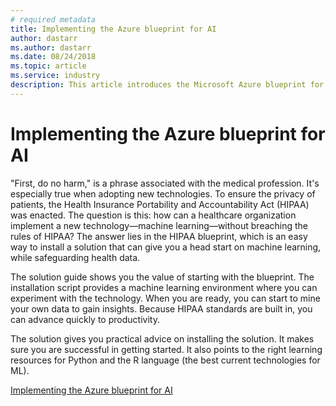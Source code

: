 ```yaml
---
# required metadata
title: Implementing the Azure blueprint for AI
author: dastarr
ms.author: dastarr
ms.date: 08/24/2018
ms.topic: article
ms.service: industry
description: This article introduces the Microsoft Azure blueprint for AI.
---
```

# Implementing the Azure blueprint for AI

"First, do no harm," is a phrase associated with the medical profession. It's especially true when adopting new technologies. To ensure the privacy of patients, the Health Insurance Portability and Accountability Act (HIPAA) was enacted. The question is this: how can a healthcare organization implement a new technology—machine learning—without breaching the rules of HIPAA? The answer lies in the HIPAA blueprint, which is an easy way to install a solution that can give you a head start on machine learning, while safeguarding health data.

The solution guide shows you the value of starting with the blueprint. The installation script provides a machine learning environment where you can experiment with the technology. When you are ready, you can start to mine your own data to gain insights. Because HIPAA standards are built in, you can advance quickly to productivity.

The solution gives you practical advice on installing the solution. It makes sure you are successful in getting started. It also points to the right learning resources for Python and the R language (the best current technologies for ML).

[Implementing the Azure blueprint for AI](/azure/industry/health/sg-healthcare-ai-blueprint?WT.mc_id=sg-docs-dastarr)
